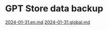 # GPT Store data backup

[2024-01-31.en.md](/archive/2024-01-31/en/README.MD)
[2024-01-31.global.md](/archive/2024-01-31/global/README.MD)
      